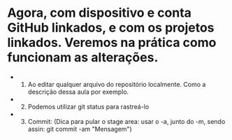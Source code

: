 # Agora, com dispositivo e conta GitHub linkados, e com os projetos linkados. Veremos na prática como funcionam as alterações.

- 1. Ao editar qualquer arquivo do repositório localmente. Como a descrição dessa aula por exemplo.

- 2. Podemos utilizar git status para rastreá-lo

- 3. Commit:
(Dica para pular o stage area: usar o -a, junto do -m, sendo assin: git commit -am "Mensagem")

